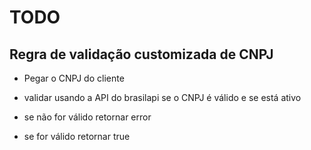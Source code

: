 # TODO

## Regra de validação customizada de CNPJ

- Pegar o CNPJ do cliente

- validar usando a API do brasilapi se o CNPJ é válido e se está ativo

- se não for válido retornar error

- se for válido retornar true
